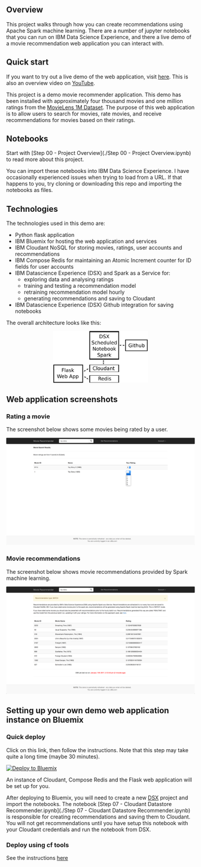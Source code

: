 ## Overview

This project walks through how you can create recommendations using Apache Spark machine learning.  There are a number of jupyter notebooks that you can run on IBM Data Science Experience, and there a live demo of a movie recommendation web application you can interact with.

## Quick start

If you want to try out a live demo of the web application, visit [here](https://movie-recommend-demo.mybluemix.net/).  This is also an overview video on [YouTube](https://www.youtube.com/watch?v=is9ZzgbGSdM).

This project is a demo movie recommender application. This demo has been installed with approximately four thousand movies and one million ratings from the [MovieLens 1M Dataset](http://grouplens.org/datasets/movielens/1m/). The purpose of this web application is to allow users to search for movies, rate movies, and receive recommendations for movies based on their ratings.

## Notebooks

Start with [Step 00 - Project Overview](./Step 00 - Project Overview.ipynb) to read more about this project.

You can import these notebooks into IBM Data Science Experience.  I  have occasionally experienced issues when trying to load from a URL.  If that happens to you, try cloning or downloading this repo and importing the notebooks as files.

## Technologies

The technologies used in this demo are:

 - Python flask application
 - IBM Bluemix for hosting the web application and services
 - IBM Cloudant NoSQL for storing movies, ratings, user accounts and recommendations
 - IBM Compose Redis for maintaining an Atomic Increment counter for ID fields for user accounts
 - IBM Datascience Experience (DSX) and Spark as a Service for:
    - exploring data and analysing ratings
    - training and testing a recommendation model
    - retraining recommendation model hourly
    - generating recommendations and saving to Cloudant
 - IBM Datascience Experience (DSX) Github integration for saving notebooks
 
The overall architecture looks like this:

<p align="center">
<img alt="Overall Architecture" src="./docs/movie-recommender-demo.png" width="50%">
</p>

## Web application screenshots 

### Rating a movie

The screenshot below shows some movies being rated by a user.

![Screenshot of rating a movie](./docs/screenshot_ratings.png)

### Movie recommendations

The screenshot below shows movie recommendations provided by Spark machine learning.

![Screenshot of movie recommendations](./docs/screenshot_recommendations.png)

## Setting up your own demo web application instance on Bluemix

### Quick deploy

Click on this link, then follow the instructions.  Note that this step may take quite a long time (maybe 30 minutes).

[![Deploy to Bluemix](https://bluemix.net/deploy/button.png)](https://bluemix.net/deploy?repository=https://github.com/snowch/movie-recommender-demo.git)

An instance of Cloudant, Compose Redis and the Flask web application will be set up for you.

After deploying to Bluemix, you will need to create a new [DSX](http://datascience.ibm.com) project and import the notebooks.  The notebook [Step 07 - Cloudant Datastore Recommender.ipynb](./Step 07 - Cloudant Datastore Recommender.ipynb) is responsible for creating recommendations and saving them to Cloudant.  You will not get recommendations until you have setup this notebook with your Cloudant credentials and run the notebook from DSX.

### Deploy using cf tools

See the instructions [here](https://github.com/snowch/movie-recommender-demo/blob/master/web_app/README.md)
